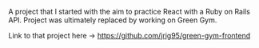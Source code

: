 A project that I started with the aim to practice React with a Ruby on Rails API. Project was ultimately replaced by working on Green Gym.

Link to that project here -> https://github.com/jrig95/green-gym-frontend
